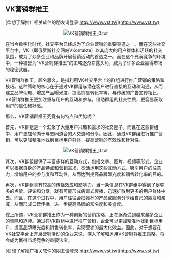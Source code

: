 ## **VK营销群推王**

[😍想了解推广相关软件的朋友请登录 http://www.vst.tw](http://www.vst.tw)

 <center><img src="https://vst.tw/MP4/tuiguang/png/3.png" alt="VK营销群推王_0.txt"></center>

在当今数字化时代，社交平台已经成为了企业营销的重要渠道之一。而在这些社交平台中，VK（即俄罗斯社交网站VKontakte）以其庞大的用户群体和活跃的社交氛围，成为了众多企业和品牌开展营销活动的首选之一。而在这个充满竞争的环境中，一种被誉为"VK营销群推王"的策略逐渐崭露头角，成为了许多企业赢得市场的秘密武器。

VK营销群推王，顾名思义，是指利用VK社交平台上的群组进行推广营销的策略和技巧。这种策略的核心在于通过VK群组与潜在客户进行直接的互动和沟通，从而建立品牌认知、增加产品曝光度、提高销售转化率等。与传统的广告宣传相比，VK营销群推王更加注重与用户的互动和参与，借助群组的社交性质，更容易获取用户的信任和好感。

那么，VK营销群推王究竟有何特点和优势呢？

首先，VK群组是一个汇聚了大量用户兴趣和需求的社交圈子，而且在这些群组中，用户更加倾向于与志同道合的人交流和分享。因此，通过VK群组进行推广营销，可以更加精准地找到目标用户群体，提高营销的有效性和针对性。

 <center><img src="https://vst.tw/MP4/tuiguang/png/1.png" alt="VK营销群推王_0.txt"></center>

其次，VK群组提供了丰富多样的互动方式，包括文字、图片、视频等形式。企业可以根据自身的产品特点和营销需求，灵活运用这些互动方式，吸引用户的注意力，增加用户的参与度和互动性，从而达到提高品牌曝光度和销售转化率的目的。

再次，VK群组具有较高的传播效应和影响力。当一条信息在VK群组中得到了足够多的点赞、评论和分享，就有可能形成病毒式传播，迅速扩散到更多的用户群体中去。而且，在这个过程中，用户往往会把推荐的产品或服务分享给自己的朋友和亲戚，从而形成口碑传播，进一步提高品牌的知名度和美誉度。

综上所述，VK营销群推王作为一种创新的营销策略，正在逐渐受到越来越多企业的青睐和追捧。通过在VK群组中进行推广营销，企业可以更加精准地找到目标用户，提高品牌曝光度和销售转化率，实现营销的最大化效益。因此，对于想要在VK社交平台上开展营销活动的企业来说，深入了解和运用VK营销群推王策略，将会成为赢得市场竞争的重要法宝。

[😍想了解推广相关软件的朋友请登录 http://www.vst.tw](http://www.vst.tw)



